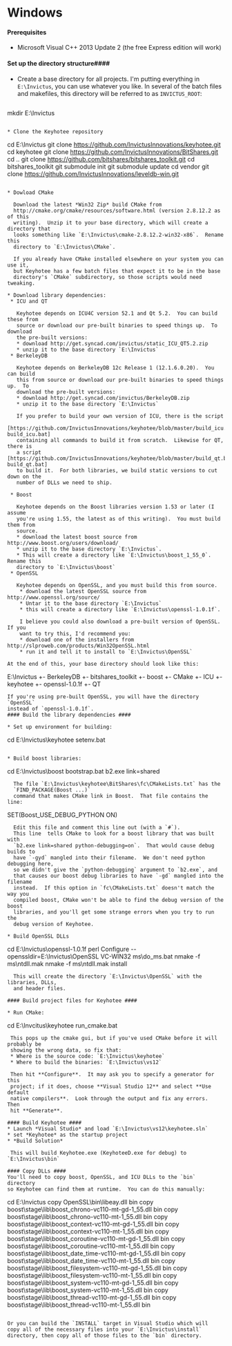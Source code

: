 Windows
=======
#### Prerequisites ####
* Microsoft Visual C++ 2013 Update 2 (the free Express edition will work)

#### Set up the directory structure####
* Create a base directory for all projects.  I'm putting everything in 
  `E:\Invictus`, you can use whatever you like.  In several of the batch files 
  and makefiles, this directory will be referred to as `INVICTUS_ROOT`:
  ```
mkdir E:\Invictus
```

* Clone the Keyhotee repository
  ```
cd E:\Invictus
git clone https://github.com/InvictusInnovations/keyhotee.git
cd keyhotee
git clone https://github.com/InvictusInnovations/BitShares.git
cd ..
git clone https://github.com/bitshares/bitshares_toolkit.git
cd bitshares_toolkit
git submodule init
git submodule update
cd vendor
git clone https://github.com/InvictusInnovations/leveldb-win.git
```

* Dowload CMake
  
  Download the latest *Win32 Zip* build CMake from 
  http://cmake.org/cmake/resources/software.html (version 2.8.12.2 as of this 
  writing).  Unzip it to your base directory, which will create a directory that
  looks something like `E:\Invictus\cmake-2.8.12.2-win32-x86`.  Rename this 
  directory to `E:\Invictus\CMake`.

  If you already have CMake installed elsewhere on your system you can use it, 
  but Keyhotee has a few batch files that expect it to be in the base 
  directory's `CMake` subdirectory, so those scripts would need tweaking.

* Download library dependencies:
 * ICU and QT
   
   Keyhotee depends on ICU4C version 52.1 and Qt 5.2.  You can build these from
   source or download our pre-built binaries to speed things up.  To download 
   the pre-built versions:
   * download http://get.syncad.com/invictus/static_ICU_QT5.2.zip
   * unzip it to the base directory `E:\Invictus`
 * BerkeleyDB

   Keyhotee depends on BerkeleyDB 12c Release 1 (12.1.6.0.20).  You can build 
   this from source or download our pre-built binaries to speed things up.  To 
   download the pre-built versions:
   * download http://get.syncad.com/invictus/BerkeleyDB.zip
   * unzip it to the base directory `E:\Invictus`

   If you prefer to build your own version of ICU, there is the script 
   [https://github.com/InvictusInnovations/keyhotee/blob/master/build_icu.bat build_icu.bat] 
   containing all commands to build it from scratch.  Likewise for QT, there is
   a script [https://github.com/InvictusInnovations/keyhotee/blob/master/build_qt.bat build_qt.bat] 
   to build it.  For both libraries, we build static versions to cut down on the
   number of DLLs we need to ship.

 * Boost
 
   Keyhotee depends on the Boost libraries version 1.53 or later (I assume 
   you're using 1.55, the latest as of this writing).  You must build them from
   source.
   * download the latest boost source from http://www.boost.org/users/download/
   * unzip it to the base directory `E:\Invictus`. 
   * This will create a directory like `E:\Invictus\boost_1_55_0`. Rename this 
   directory to `E:\Invictus\boost`
 * OpenSSL

   Keyhotee depends on OpenSSL, and you must build this from source.
    * download the latest OpenSSL source from http://www.openssl.org/source/
    * Untar it to the base directory `E:\Invictus`
    * this will create a directory like `E:\Invictus\openssl-1.0.1f`.

    I believe you could also download a pre-built version of OpenSSL.  If you 
	want to try this, I'd recommend you:
    * download one of the installers from http://slproweb.com/products/Win32OpenSSL.html
    * run it and tell it to install to `E:\Invictus\OpenSSL`

At the end of this, your base directory should look like this:
```
E:\Invictus
+- BerkeleyDB
+- bitshares_toolkit
+- boost
+- CMake
+- ICU
+- keyhotee
+- openssl-1.0.1f
+- QT
```
If you're using pre-built OpenSSL, you will have the directory `OpenSSL` 
instead of `openssl-1.0.1f`.  
#### Build the library dependencies ####

* Set up environment for building:
  ```
cd E:\Invictus\keyhotee
setenv.bat
```

* Build boost libraries:
  ```
cd E:\Invictus\boost
bootstrap.bat
b2.exe link=shared
```
  The file `E:\Invictus\keyhotee\BitShares\fc\CMakeLists.txt` has the 
  `FIND_PACKAGE(Boost ...)`
  command that makes CMake link in Boost.  That file contains the line:
  ```
SET(Boost_USE_DEBUG_PYTHON ON)
```
  Edit this file and comment this line out (with a `#`).
  This line  tells CMake to look for a boost library that was built with 
  `b2.exe link=shared python-debugging=on`.  That would cause debug builds to 
  have `-gyd` mangled into their filename.  We don't need python debugging here,
  so we didn't give the `python-debugging` argument to `b2.exe`, and
  that causes our boost debug libraries to have `-gd` mangled into the filename 
  instead.  If this option in `fc\CMakeLists.txt` doesn't match the way you 
  compiled boost, CMake won't be able to find the debug version of the boost 
  libraries, and you'll get some strange errors when you try to run the
  debug version of Keyhotee.

* Build OpenSSL DLLs
  ```
cd E:\Invictus\openssl-1.0.1f
perl Configure --openssldir=E:\Invictus\OpenSSL VC-WIN32
ms\do_ms.bat
nmake -f ms\ntdll.mak
nmake -f ms\ntdll.mak install
```
  This will create the directory `E:\Invictus\OpenSSL` with the libraries, DLLs,
  and header files.

#### Build project files for Keyhotee ####

* Run CMake:
  ```
cd E:\Invcitus\keyhotee
run_cmake.bat
```
 This pops up the cmake gui, but if you've used CMake before it will probably be
 showing the wrong data, so fix that:
 * Where is the source code: `E:\Invictus\keyhotee`
 * Where to build the binaries: `E:\Invictus\vs12`
 
 Then hit **Configure**.  It may ask you to specify a generator for this 
 project; if it does, choose **Visual Studio 12** and select **Use default 
 native compilers**.  Look through the output and fix any errors.  Then 
 hit **Generate**.

#### Build Keyhotee ####
* Launch *Visual Studio* and load `E:\Invictus\vs12\keyhotee.sln`
* set *Keyhotee* as the startup project
* *Build Solution*

 This will build Keyhotee.exe (KeyhoteeD.exe for debug) to `E:\Invictus\bin`

#### Copy DLLs ####
You'll need to copy boost, OpenSSL, and ICU DLLs to the `bin` directory
so Keyhotee can find them at runtime.  You can do this manually:
```
cd E:\Invictus
copy OpenSSL\bin\libeay.dll bin
copy boost\stage\lib\boost_chrono-vc110-mt-gd-1_55.dll bin
copy boost\stage\lib\boost_chrono-vc110-mt-1_55.dll bin
copy boost\stage\lib\boost_context-vc110-mt-gd-1_55.dll bin
copy boost\stage\lib\boost_context-vc110-mt-1_55.dll bin
copy boost\stage\lib\boost_coroutine-vc110-mt-gd-1_55.dll bin
copy boost\stage\lib\boost_coroutine-vc110-mt-1_55.dll bin
copy boost\stage\lib\boost_date_time-vc110-mt-gd-1_55.dll bin
copy boost\stage\lib\boost_date_time-vc110-mt-1_55.dll bin
copy boost\stage\lib\boost_filesystem-vc110-mt-gd-1_55.dll bin
copy boost\stage\lib\boost_filesystem-vc110-mt-1_55.dll bin
copy boost\stage\lib\boost_system-vc110-mt-gd-1_55.dll bin
copy boost\stage\lib\boost_system-vc110-mt-1_55.dll bin
copy boost\stage\lib\boost_thread-vc110-mt-gd-1_55.dll bin
copy boost\stage\lib\boost_thread-vc110-mt-1_55.dll bin
```

Or you can build the `INSTALL` target in Visual Studio which will
copy all of the necessary files into your `E:\Invictus\install`
directory, then copy all of those files to the `bin` directory.
